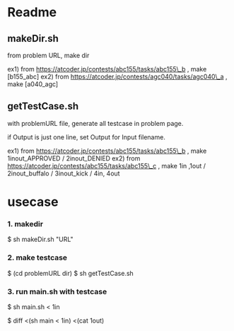 # Readme

## makeDir.sh

from problem URL, make dir

ex1) from https://atcoder.jp/contests/abc155/tasks/abc155\_b , make [b155\_abc]
ex2) from https://atcoder.jp/contests/agc040/tasks/agc040\_a , make [a040\_agc]

## getTestCase.sh

with problemURL file, generate all testcase in problem page.

if Output is just one line, set Output for Input filename.

ex1) from https://atcoder.jp/contests/abc155/tasks/abc155\_b , make 1inout\_APPROVED / 2inout\_DENIED
ex2) from https://atcoder.jp/contests/abc155/tasks/abc155\_c , make 1in ,1out / 2inout\_buffalo / 3inout\_kick / 4in, 4out


# usecase

### 1. makedir

$ sh makeDir.sh "URL"


### 2. make testcase
$ (cd problemURL dir)
$ sh getTestCase.sh

### 3. run main.sh with testcase

$ sh main.sh < 1in

$ diff <(sh main < 1in) <(cat 1out)
